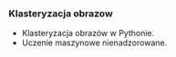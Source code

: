 ### Klasteryzacja obrazow
<ul>
  <li>Klasteryzacja obrazów w Pythonie.</li>
  <li>Uczenie maszynowe nienadzorowane.</li>
 </ul>
